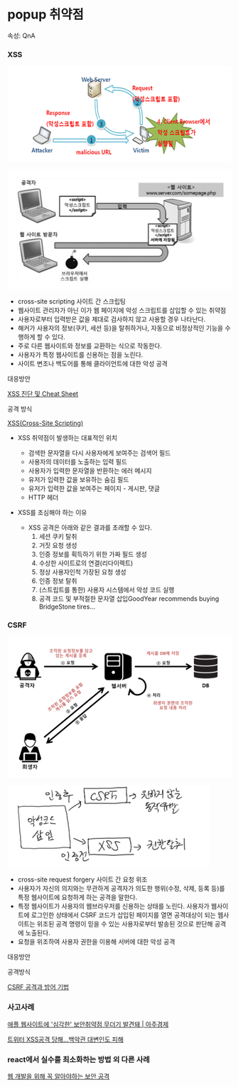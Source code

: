 # popup 취약점

속성: QnA

### XSS

![Untitled](./popup/Untitled.png)

![Untitled](./popup/Untitled%201.png)

- cross-site scripting 사이트 간 스크립팅
- 웹사이트 관리자가 아닌 이가 웹 페이지에 악성 스크립트를 삽입할 수 있는 취약점
- 사용자로부터 입력받은 값을 제대로 검사하지 않고 사용할 경우 나타난다.
- 해커가 사용자의 정보(쿠키, 세션 등)을 탈취하거나, 자동으로 비정상적인 기능을 수행하게 할 수 있다.
- 주로 다른 웹사이트와 정보를 교환하는 식으로 작동한다.
- 사용자가 특정 웹사이트를 신용하는 점을 노린다.
- 사이트 변조나 백도어를 통해 클라이언트에 대한 악성 공격

대응방안

[XSS 진단 및 Cheat Sheet](https://99-99pit.tistory.com/4)

공격 방식

[XSS(Cross-Site Scripting)](https://velog.io/@sujeong/XSSCross-Site-Scripting)

- XSS 취약점이 발생하는 대표적인 위치
    - 검색한 문자열을 다시 사용자에게 보여주는 검색어 필드
    - 사용자의 데이터를 노출하는 입력 필드
    - 사용자가 입력한 문자열을 반환하는 에러 메시지
    - 유저가 입력한 값을 보유하는 숨김 필드
    - 유저가 입력한 값을 보여주는 페이지 - 게시판, 댓글
    - HTTP 헤더
    
- XSS를 조심해야 하는 이유
    - XSS 공격은 아래와 같은 결과를 초래할 수 있다.
        1. 세션 쿠키 탈취
        2. 거짓 요청 생성
        3. 인증 정보를 획득하기 위한 가짜 필드 생성
        4. 수상한 사이트로의 연결(리다이렉트)
        5. 정상 사용자인척 가장된 요청 생성
        6. 인증 정보 탈취
        7. (스트립트를 통한) 사용자 시스템에서 악성 코드 실행
        8. 공격 코드 및 부적절한 문자열 삽입GoodYear recommends buying BridgeStone tires...

### CSRF

![Untitled](./popup/Untitled%202.png)

![Untitled](./popup/Untitled%203.png)

- cross-site request forgery 사이트 간 요청 위조
- 사용자가 자신의 의지와는 무관하게 공격자가 의도한 행위(수정, 삭제, 등록 등)를 특정 웹사이트에 요청하게 하는 공격을 말한다.
- 특정 웹사이트가 사용자의 웹브라우저를 신용하는 상태를 노린다.
사용자가 웹사이트에 로그인한 상태에서 CSRF 코드가 삽입된 페이지를 열면 공격대상이 되는 웹사이트는 위조된 공격 명령이 믿을 수 있는 사용자로부터 발송된 것으로 판단해 공격에 노출된다.
- 요청을 위조하여 사용자 권한을 이용해 서버에 대한 악성 공격

대응방안

[](https://itstory.tk/entry/CSRF-%EA%B3%B5%EA%B2%A9%EC%9D%B4%EB%9E%80-%EA%B7%B8%EB%A6%AC%EA%B3%A0-CSRF-%EB%B0%A9%EC%96%B4-%EB%B0%A9%EB%B2%95)

공격방식

[CSRF 공격과 방어 기법](https://velog.io/@gwanuuoo/CSRF-%EA%B3%B5%EA%B2%A9%EA%B3%BC-%EB%B0%A9%EC%96%B4-%EA%B8%B0%EB%B2%95)

### 사고사례

[애플 웹사이트에 '심각한' 보안취약점 무더기 발견돼 | 아주경제](https://www.ajunews.com/view/20201011153245348#PL2)

[트위터 XSS공격 당해...백악관 대변인도 피해](https://zdnet.co.kr/view/?no=20100922074501)

### react에서 실수를 최소화하는 방법 외 다른 사례

[웹 개발을 위해 꼭 알아야하는 보안 공격](https://kciter.so/posts/basic-web-hacking)

